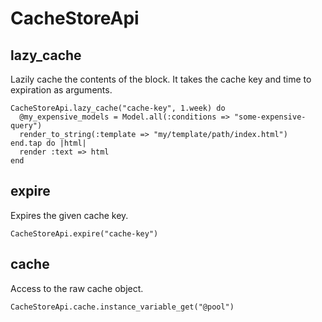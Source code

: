 # CacheStoreApi

## lazy_cache

Lazily cache the contents of the block. It takes the cache key and time to expiration as arguments.

    CacheStoreApi.lazy_cache("cache-key", 1.week) do
      @my_expensive_models = Model.all(:conditions => "some-expensive-query")
      render_to_string(:template => "my/template/path/index.html")
    end.tap do |html|
      render :text => html
    end

## expire

Expires the given cache key.

    CacheStoreApi.expire("cache-key")

## cache

Access to the raw cache object.

    CacheStoreApi.cache.instance_variable_get("@pool")

